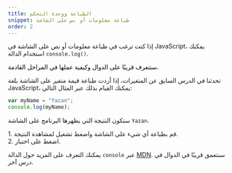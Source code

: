 ```yaml
---
title: الطباعة ووحدة التحكم
snippet: طباعة معلومات أو نص على الشاشة
order: 2
---
```


إذا كنت ترغب في طباعة معلومات أو نص على الشاشة في JavaScript، يمكنك استخدام
الدالة `console.log()`.

<mark>

سنتعرف قريبًا على الدوال وكيفية عملها في المراحل القادمة.

</mark>

تحدثنا في الدرس السابق عن المتغيرات، إذا أردت طباعة قيمة متغير على الشاشة بلغة
JavaScript، يمكنك القيام بذلك عبر المثال التالي:

```js
var myName = "Yazan";
console.log(myName);
```

ستكون النتيجة التي يظهرها البرنامج على الشاشة `Yazan`.

<div class="quiz">
1. قم بطباعة أي شيء على الشاشة واضغط تشغيل لمشاهدة النتيجة.
<br>
2. اضغط على اختبار.
</div>

يمكنك التعرف على المزيد حول الدالة `console` عبر
[MDN](https://developer.mozilla.org/en-US/docs/Web/API/console). سنتعمق قريبًا في
الدوال في درس آخر.